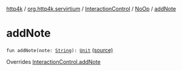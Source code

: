 [http4k](../../../index.md) / [org.http4k.servirtium](../../index.md) / [InteractionControl](../index.md) / [NoOp](index.md) / [addNote](./add-note.md)

# addNote

`fun addNote(note: `[`String`](https://kotlinlang.org/api/latest/jvm/stdlib/kotlin/-string/index.html)`): `[`Unit`](https://kotlinlang.org/api/latest/jvm/stdlib/kotlin/-unit/index.html) [(source)](https://github.com/http4k/http4k/blob/master/http4k-testing-servirtium/src/main/kotlin/org/http4k/servirtium/InteractionControl.kt#L15)

Overrides [InteractionControl.addNote](../add-note.md)

